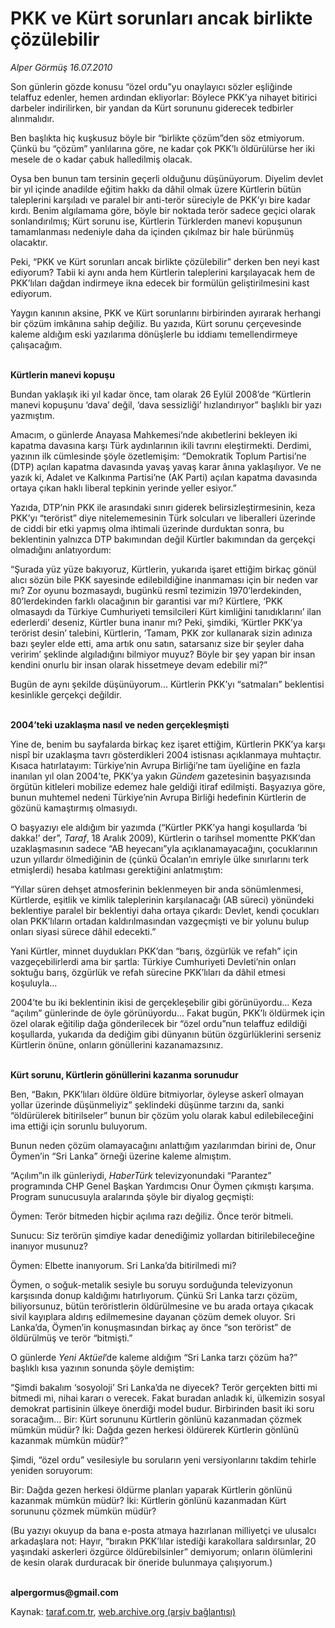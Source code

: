 # PKK ve Kürt sorunları ancak birlikte çözülebilir

*Alper Görmüş 16.07.2010*

<div class="yazi"><p>Son günlerin gözde konusu “özel ordu”yu onaylayıcı sözler eşliğinde telaffuz edenler, hemen ardından ekliyorlar: Böylece PKK’ya nihayet bitirici darbeler indirilirken, bir yandan da Kürt sorununu giderecek tedbirler alınmalıdır. </p>
<p>Ben başlıkta hiç kuşkusuz böyle bir “birlikte çözüm”den söz etmiyorum. Çünkü bu “çözüm” yanlılarına göre, ne kadar çok PKK’lı öldürülürse her iki mesele de o kadar çabuk halledilmiş olacak.</p>
<p>Oysa ben bunun tam tersinin geçerli olduğunu düşünüyorum. Diyelim devlet bir yıl içinde anadilde eğitim hakkı da dâhil olmak üzere Kürtlerin bütün taleplerini karşıladı ve paralel bir anti-terör süreciyle de PKK’yı bire kadar kırdı. Benim algılamama göre, böyle bir noktada terör sadece geçici olarak sonlandırılmış; Kürt sorunu ise, Kürtlerin Türklerden manevi kopuşunun tamamlanması nedeniyle daha da içinden çıkılmaz bir hale bürünmüş olacaktır.</p>
<p>Peki, “PKK ve Kürt sorunları ancak birlikte çözülebilir” derken ben neyi kast ediyorum? Tabii ki aynı anda hem Kürtlerin taleplerini karşılayacak hem de PKK’lıları dağdan indirmeye ikna edecek bir formülün geliştirilmesini kast ediyorum. </p>
<p>Yaygın kanının aksine, PKK ve Kürt sorunlarını birbirinden ayırarak herhangi bir çözüm imkânına sahip değiliz. Bu yazıda, Kürt sorunu çerçevesinde kaleme aldığım eski yazılarıma dönüşlerle bu iddiamı temellendirmeye çalışacağım. </p>
<p><b><br/>Kürtlerin manevi kopuşu</b></p>
<p>Bundan yaklaşık iki yıl kadar önce, tam olarak 26 Eylül 2008’de “Kürtlerin manevi kopuşunu ‘dava’ değil, ‘dava sessizliği’ hızlandırıyor” başlıklı bir yazı yazmıştım.</p>
<p>Amacım, o günlerde Anayasa Mahkemesi’nde akıbetlerini bekleyen iki kapatma davasına karşı Türk aydınlarının ikili tavrını eleştirmekti. Derdimi, yazının ilk cümlesinde şöyle özetlemişim: “Demokratik Toplum Partisi’ne (DTP) açılan kapatma davasında yavaş yavaş karar ânına yaklaşılıyor. Ve ne yazık ki, Adalet ve Kalkınma Partisi’ne (AK Parti) açılan kapatma davasında ortaya çıkan haklı liberal tepkinin yerinde yeller esiyor.”</p>
<p>Yazıda, DTP’nin PKK ile arasındaki sınırı giderek belirsizleştirmesinin, keza PKK’yı “terörist” diye nitelememesinin Türk solcuları ve liberalleri üzerinde de ciddi bir etki yapmış olma ihtimali üzerinde durduktan sonra, bu beklentinin yalnızca DTP bakımından değil Kürtler bakımından da gerçekçi olmadığını anlatıyordum:</p>
<p>“Şurada yüz yüze bakıyoruz, Kürtlerin, yukarıda işaret ettiğim birkaç gönül alıcı sözün bile PKK sayesinde edilebildiğine inanmaması için bir neden var mı? Zor oyunu bozmasaydı, bugünkü resmî tezimizin 1970’lerdekinden, 80’lerdekinden farklı olacağının bir garantisi var mı? Kürtlere, ‘PKK olmasaydı da Türkiye Cumhuriyeti temsilcileri Kürt kimliğini tanıdıklarını’ ilan ederlerdi’ deseniz, Kürtler buna inanır mı? Peki, şimdiki, ‘Kürtler PKK’ya terörist desin’ talebini, Kürtlerin, ‘Tamam, PKK zor kullanarak sizin adınıza bazı şeyler elde etti, ama artık onu satın, satarsanız size bir şeyler daha veririm’ şeklinde algıladığını bilmiyor muyuz? Böyle bir şey yapan bir insan kendini onurlu bir insan olarak hissetmeye devam edebilir mi?”</p>
<p>Bugün de aynı şekilde düşünüyorum... Kürtlerin PKK’yı “satmaları” beklentisi kesinlikle gerçekçi değildir. </p>
<p><b><br/>2004’teki uzaklaşma nasıl ve neden gerçekleşmişti</b></p>
<p>Yine de, benim bu sayfalarda birkaç kez işaret ettiğim, Kürtlerin PKK’ya karşı nispî bir uzaklaşma tavrı gösterdikleri 2004 istisnası açıklanmaya muhtaçtır. Kısaca hatırlatayım: Türkiye’nin Avrupa Birliği’ne tam üyeliğine en fazla inanılan yıl olan 2004’te, PKK’ya yakın <i>Gündem </i>gazetesinin başyazısında örgütün kitleleri mobilize edemez hale geldiği itiraf edilmişti. Başyazıya göre, bunun muhtemel nedeni Türkiye’nin Avrupa Birliği hedefinin Kürtlerin de gözünü kamaştırmış olmasıydı.</p>
<p>O başyazıyı ele aldığım bir yazımda (“Kürtler PKK’ya hangi koşullarda ‘bi dakka!’ der”, <i>Taraf</i>, 18 Aralık 2009), Kürtlerin o tarihsel momentte PKK’dan uzaklaşmasının sadece “AB heyecanı”yla açıklanamayacağını, çocuklarının uzun yıllardır ölmediğinin de (çünkü Öcalan’ın emriyle ülke sınırlarını terk etmişlerdi) hesaba katılması gerektiğini anlatmıştım:</p>
<p>“Yıllar süren dehşet atmosferinin beklenmeyen bir anda sönümlenmesi, Kürtlerde, eşitlik ve kimlik taleplerinin karşılanacağı (AB süreci) yönündeki beklentiye paralel bir beklentiyi daha ortaya çıkardı: Devlet, kendi çocukları olan PKK’lıların ortadan kaldırılmasından vazgeçmişti ve bir yolunu bulup onları siyasi sürece dâhil edecekti.”</p>
<p>Yani Kürtler, minnet duydukları PKK’dan “barış, özgürlük ve refah” için vazgeçebilirlerdi ama bir şartla: Türkiye Cumhuriyeti Devleti’nin onları soktuğu barış, özgürlük ve refah sürecine PKK’lıları da dâhil etmesi koşuluyla... </p>
<p>2004’te bu iki beklentinin ikisi de gerçekleşebilir gibi görünüyordu... Keza “açılım” günlerinde de öyle görünüyordu... Fakat bugün, PKK’lı öldürmek için özel olarak eğitilip dağa gönderilecek bir “özel ordu”nun telaffuz edildiği koşullarda, yukarıda da dediğim gibi dünyanın bütün özgürlüklerini serseniz Kürtlerin önüne, onların gönüllerini kazanamazsınız.</p>
<p><b><br/>Kürt sorunu, Kürtlerin gönüllerini kazanma sorunudur</b></p>
<p>Ben, “Bakın, PKK’lıları öldüre öldüre bitmiyorlar, öyleyse askerî olmayan yollar üzerinde düşünmeliyiz” şeklindeki düşünme tarzını da, sanki “öldürülerek bitirilseler” bunun bir çözüm yolu olarak kabul edilebileceğini ima ettiği için sorunlu buluyorum.</p>
<p>Bunun neden çözüm olamayacağını anlattığım yazılarımdan birini de, Onur Öymen’in “Sri Lanka” örneği üzerine kaleme almıştım. </p>
<p>“Açılım”ın ilk günleriydi, <i>HaberTürk</i> televizyonundaki “Parantez” programında CHP Genel Başkan Yardımcısı Onur Öymen çıkmıştı karşıma. Program sunucusuyla aralarında şöyle bir diyalog geçmişti:</p>
<p>Öymen: Terör bitmeden hiçbir açılıma razı değiliz. Önce terör bitmeli.</p>
<p>Sunucu: Siz terörün şimdiye kadar denediğimiz yollardan bitirilebileceğine inanıyor musunuz?</p>
<p>Öymen: Elbette inanıyorum. Sri Lanka’da bitirilmedi mi?</p>
<p>Öymen, o soğuk-metalik sesiyle bu soruyu sorduğunda televizyonun karşısında donup kaldığımı hatırlıyorum. Çünkü Sri Lanka tarzı çözüm, biliyorsunuz, bütün teröristlerin öldürülmesine ve bu arada ortaya çıkacak sivil kayıplara aldırış edilmemesine dayanan çözüm demek oluyor. Sri Lanka’da, Öymen’in konuşmasından birkaç ay önce “son terörist” de öldürülmüş ve terör “bitmişti.”</p>
<p>O günlerde <i>Yeni Aktüel</i>’de kaleme aldığım “Sri Lanka tarzı çözüm ha?” başlıklı kısa yazının sonunda şöyle demiştim:</p>
<p>“Şimdi bakalım ‘sosyoloji’ Sri Lanka’da ne diyecek? Terör gerçekten bitti mi bitmedi mi, nihai kararı o verecek. Fakat buradan anladık ki, ülkemizin sosyal demokrat partisinin ülkeye önerdiği model budur. Birbirinden basit iki soru soracağım... Bir: Kürt sorununu Kürtlerin gönlünü kazanmadan çözmek mümkün müdür? İki: Dağda gezen herkesi öldürerek Kürtlerin gönlünü kazanmak mümkün müdür?”</p>
<p>Şimdi, “özel ordu” vesilesiyle bu soruların yeni versiyonlarını takdim tehirle yeniden soruyorum:</p>
<p>Bir: Dağda gezen herkesi öldürme planları yaparak Kürtlerin gönlünü kazanmak mümkün müdür? İki: Kürtlerin gönlünü kazanmadan Kürt sorununu çözmek mümkün müdür?</p>
<p>(Bu yazıyı okuyup da bana e-posta atmaya hazırlanan milliyetçi ve ulusalcı arkadaşlara not: Hayır, “bırakın PKK’lılar istediği karakollara saldırsınlar, 20 yaşındaki askerleri özgürce öldürebilsinler” demiyorum; onların ölümlerini de kesin olarak durduracak bir öneride bulunmaya çalışıyorum.)</p>
<p><b><br/>alpergormus@gmail.com</b></p></div>

Kaynak: [taraf.com.tr](http://www.taraf.com.tr:80/alper-gormus/makale-pkk-ve-kurt-sorunlari-ancak-birlikte-cozulebilir.htm), [web.archive.org (arşiv bağlantısı)](http://web.archive.org/web/20100718224430/http://www.taraf.com.tr:80/alper-gormus/makale-pkk-ve-kurt-sorunlari-ancak-birlikte-cozulebilir.htm)
